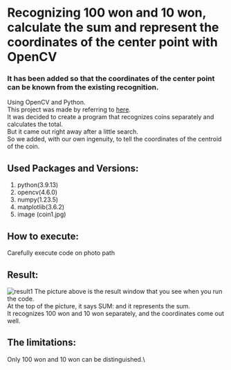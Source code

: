 # Recognizing 100 won and 10 won, calculate the sum and represent the coordinates of the center point with OpenCV 

### It has been added so that the coordinates of the center point can be known from the existing recognition.
Using OpenCV and Python.\
This project was made by referring to [here](https://deep-learning-study.tistory.com/214).\
It was decided to create a program that recognizes coins separately and calculates the total.\
But it came out right away after a little search.\
So we added, with our own ingenuity, to tell the coordinates of the centroid of the coin.
## Used Packages and Versions:
1. python(3.9.13)
2. opencv(4.6.0)
3. numpy(1.23.5)
4. matplotlib(3.6.2)
5. image (coin1.jpg)

## How to execute:
Carefully execute code on photo path

## Result:
![result1](https://user-images.githubusercontent.com/112920105/207075277-1ea9719d-a266-4a5e-a24a-f65a344a496c.png)
The picture above is the result window that you see when you run the code.\
At the top of the picture, it says SUM: and it represents the sum.\
It recognizes 100 won and 10 won separately, and the coordinates come out well.

## The limitations:
Only 100 won and 10 won can be distinguished.\

